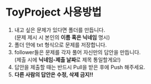 # ToyProject 사용방법

1. 내고 싶은 문제가 있다면 폴더를 만듭니다.  
  (문제 제시 시 본인의 **이름 혹은 닉네임** 명시)
2. 폴더 안에 txt 형식으로 문제를 저장합니다.
3. follower들은 문제를 각자 풀어 자신만의 답안을 만듭니다.  
  (제출 시에 **닉네임-제출 날짜**로 제목 통일할게요!)
4. 답안을 제출할 때는 반드시 Pull을 받은 후에 Push 해주세요.
5. **다른 사람의 답안은 수정, 삭제 금지!!**

